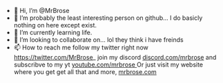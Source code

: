 - 👋 Hi, I’m @MrBrose
- 👀 I’m probably the least interesting person on github... I do basicly nothing on here except exist.
- 🌱 I’m currently learning life.
- 💞️ I’m looking to collaborate on... lol they think i have freinds 
- 📫 How to reach me follow my twitter right now https://twitter.com/MrBrose_ join my discord [discord.com/mrbrose](https://discord.com/invite/GZZY25hFUB) and subscribve to my yt [youtube.com/mrbrose ](https://www.youtube.com/channel/UCgxVP8XTnJpFNIFX-nDg9eA)
Or just visit my website where you get get all that and more, [mrbrose.com](https://mrbrose.github.io/)

<!---
MrBrose/MrBrose is a ✨ special ✨ repository because its `README.md` (this file) appears on your GitHub profile.
You can click the Preview link to take a look at your changes.
--->
